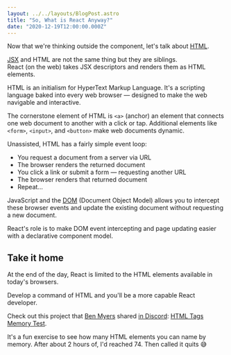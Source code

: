 ```yaml
---
layout: ../../layouts/BlogPost.astro
title: "So, What is React Anyway?"
date: "2020-12-19T12:00:00.000Z"
---
```


Now that we're thinking outside the component, let's talk about [HTML](https://developer.mozilla.org/en-US/docs/Web/HTML).

[JSX](https://reactjs.org/docs/introducing-jsx.html) and HTML are not the same thing but they are siblings.  
React (on the web) takes JSX descriptors and renders them as HTML elements.

HTML is an initialism for HyperText Markup Language. It's a scripting language baked into every web browser — designed to make the web navigable and interactive.

The cornerstone element of HTML is `<a>` (anchor) an element that connects one web document to another with a click or tap. Additional elements like `<form>`, `<input>`, and `<button>` make web documents dynamic.

Unassisted, HTML has a fairly simple event loop:

- You request a document from a server via URL
- The browser renders the returned document
- You click a link or submit a form — requesting another URL
- The browser renders that returned document
- Repeat…

JavaScript and the [DOM](https://developer.mozilla.org/en-US/docs/Web/API/Document_Object_Model) (Document Object Model) allows you to intercept these browser events and update the existing document without requesting a new document.

React's role is to make DOM event intercepting and page updating easier with a declarative component model.

## Take it home

At the end of the day, React is limited to the HTML elements available in today's browsers.

Develop a command of HTML and you'll be a more capable React developer.

Check out this project that [Ben Myers](https://benmyers.dev/) shared [in Discord](https://discord.gg/nVrhSZwbvE): [HTML Tags Memory Test](https://codepen.io/plfstr/full/zYqQeRw).

It's a fun exercise to see how many HTML elements you can name by memory. After about 2 hours of, I'd reached 74. Then called it quits 😅
